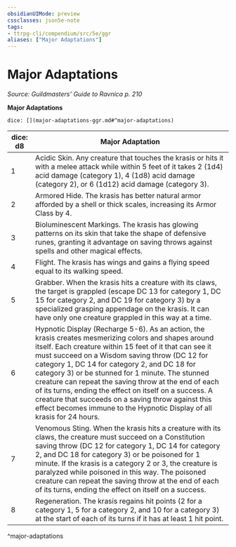 ```yaml
---
obsidianUIMode: preview
cssclasses: json5e-note
tags:
- ttrpg-cli/compendium/src/5e/ggr
aliases: ["Major Adaptations"]
---
```

# Major Adaptations
*Source: Guildmasters' Guide to Ravnica p. 210* 

**Major Adaptations**

`dice: [](major-adaptations-ggr.md#^major-adaptations)`

| dice: d8 | Major Adaptation |
|----------|------------------|
| 1 | Acidic Skin. Any creature that touches the krasis or hits it with a melee attack while within 5 feet of it takes 2 (1d4) acid damage (category 1), 4 (1d8) acid damage (category 2), or 6 (1d12) acid damage (category 3). |
| 2 | Armored Hide. The krasis has better natural armor afforded by a shell or thick scales, increasing its Armor Class by 4. |
| 3 | Bioluminescent Markings. The krasis has glowing patterns on its skin that take the shape of defensive runes, granting it advantage on saving throws against spells and other magical effects. |
| 4 | Flight. The krasis has wings and gains a flying speed equal to its walking speed. |
| 5 | Grabber. When the krasis hits a creature with its claws, the target is grappled (escape DC 13 for category 1, DC 15 for category 2, and DC 19 for category 3) by a specialized grasping appendage on the krasis. It can have only one creature grappled in this way at a time. |
| 6 | Hypnotic Display (Recharge 5-6). As an action, the krasis creates mesmerizing colors and shapes around itself. Each creature within 15 feet of it that can see it must succeed on a Wisdom saving throw (DC 12 for category 1, DC 14 for category 2, and DC 18 for category 3) or be stunned for 1 minute. The stunned creature can repeat the saving throw at the end of each of its turns, ending the effect on itself on a success. A creature that succeeds on a saving throw against this effect becomes immune to the Hypnotic Display of all krasis for 24 hours. |
| 7 | Venomous Sting. When the krasis hits a creature with its claws, the creature must succeed on a Constitution saving throw (DC 12 for category 1, DC 14 for category 2, and DC 18 for category 3) or be poisoned for 1 minute. If the krasis is a category 2 or 3, the creature is paralyzed while poisoned in this way. The poisoned creature can repeat the saving throw at the end of each of its turns, ending the effect on itself on a success. |
| 8 | Regeneration. The krasis regains hit points (2 for a category 1, 5 for a category 2, and 10 for a category 3) at the start of each of its turns if it has at least 1 hit point. |
^major-adaptations